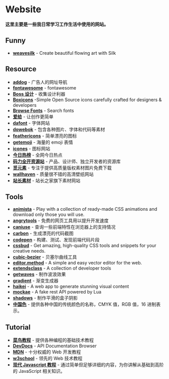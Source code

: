 # Website

**这里主要是一些我日常学习工作生活中使用的网站。**

## Funny

-  [**weavesilk**](http://weavesilk.com/) - Create beautiful flowing art with Silk

## Resource

-   [**addog**](https://www.addog.vip/) - 广告人的网址导航
-   [**fontawesome**](https://fontawesome.com.cn/v5) - fontawesome
-   [**Boss 设计**](https://www.bossdesign.cn/) - 收集设计利器
-   [**Boxicons**](https://boxicons.com/) -Simple Open Source icons carefully crafted for designers & developers
-   [**Browse Fonts**](https://fonts.google.com/) - Search fonts
-   [**爱给**](https://www.aigei.com/) - 让创作更简单
-   [**dafont**](https://www.dafont.com/) - 字体网站
-   [**dowebok**](https://www.dowebok.com/) - 包含各种图片、字体和代码等素材
-   [**feathericons**](https://feathericons.com/) - 简单漂亮的图标
-   [**getemoji**](https://getemoji.com/) - 海量的 emoji 表情
-   [**icones**](https://icones.js.org/) - 图标网站
-   [**今日热榜**](https://tophub.today/) - 全网今日热点
-   [**码力全开资源站**](https://design.maliquankai.com/) - 产品、设计师、独立开发者的资源库
-   [**觅元素**](https://www.51yuansu.com/) - 专注于提供高质量版权素材图片免费下载
-   [**wallhaven**](https://wallhaven.cc/) - 质量很不错的高清壁纸网站
-   [**站长素材**](https://sc.chinaz.com/) - 站长之家旗下素材网站

## Tools

-   [**animista**](https://animista.net/) - Play with a collection of ready-made CSS animations and download only those you will use.
-   [**angrytools**](https://angrytools.com/) - 免费的网页工具用以提升开发速度
-   [**caniuse**](https://caniuse.com/) - 查询一些前端特性在浏览器上的支持情况
-   [**carbon**](https://carbon.now.sh/) - 生成漂亮的代码截图
-   [**codepen**](https://codepen.io/) - 构建、测试、发现前端代码片段
-   [**cssbud**](https://cssbud.com/) - Get amazing, high-quality CSS tools and snippets for your creative needs.
-   [**cubic-bezier**](https://cubic-bezier.com/) - 贝塞尔曲线工具
-   [**editor.method**](https://editor.method.ac/) - A simple and easy vector editor for the web.
-   [**extendsclass**](https://extendsclass.com/) - A collection of developer tools
-   [**getwaves**](https://getwaves.io/) - 制作波浪效果
-   [**gradient**](https://gradient.shapefactory.co/) - 渐变生成器
-   [**haikei**](https://haikei.app/) - A web app to generate stunning visual content
-   [**mockae**](https://mockae.com/) - A fake rest API powered by Lua
-   [**shadows**](https://shadows.brumm.af/) - 制作平滑的盒子阴影
-   [**中国色**](http://zhongguose.com/) - 提供各种中国的传统颜色的名称，CMYK 值，RGB 值，16 进制表示。

## Tutorial

-   [**菜鸟教程**](https://www.runoob.com/) - 提供各种编程的基础技术教程
-   [**DevDocs**](https://devdocs.io/) - API Documentation Browser
-   [**MDN**](https://developer.mozilla.org/) - 十分权威的 Web 开发教程
-   [**w3school**](https://www.w3school.com.cn/) - 领先的 Web 技术教程
-   [**现代 Javascript 教程**](https://zh.javascript.info/) - 通过简单但足够详细的内容，为你讲解从基础到高阶的 JavaScript 相关知识。
